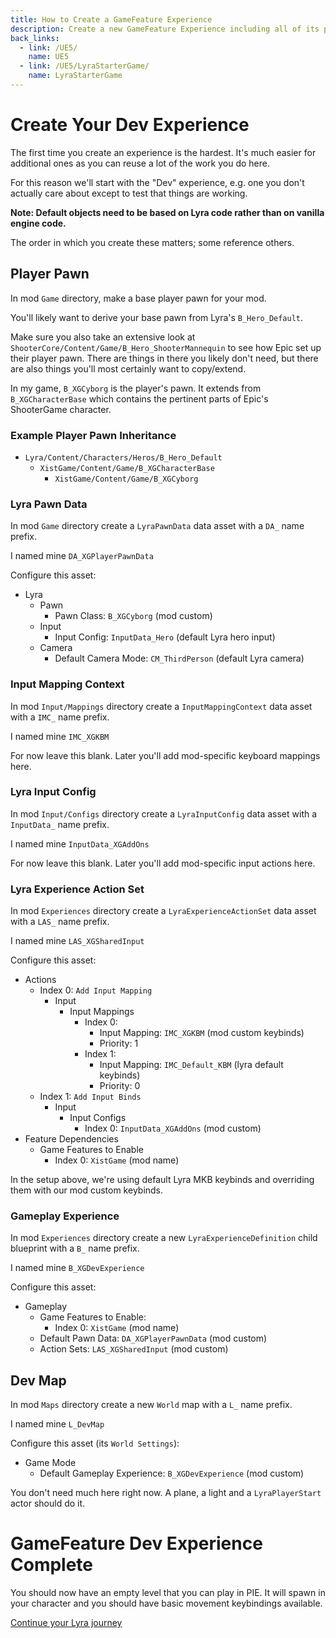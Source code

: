```yaml
---
title: How to Create a GameFeature Experience
description: Create a new GameFeature Experience including all of its prerequisite data assets
back_links:
  - link: /UE5/
    name: UE5
  - link: /UE5/LyraStarterGame/
    name: LyraStarterGame
---
```



# Create Your Dev Experience

The first time you create an experience is the hardest.  It's much easier for additional ones as you can reuse a lot of the work you do here.

For this reason we'll start with the "Dev" experience, e.g. one you don't actually care about except to test that things are working.

**Note: Default objects need to be based on Lyra code rather than on vanilla engine code.**

The order in which you create these matters; some reference others.


## Player Pawn

In mod `Game` directory, make a base player pawn for your mod.

You'll likely want to derive your base pawn from Lyra's `B_Hero_Default`.

Make sure you also take an extensive look at `ShooterCore/Content/Game/B_Hero_ShooterMannequin` to see how Epic set up their player pawn.  There are things in there you likely don't need, but there are also things you'll most certainly want to copy/extend.

In my game, `B_XGCyborg` is the player's pawn.  It extends from `B_XGCharacterBase` which contains the pertinent parts of Epic's ShooterGame character.


### Example Player Pawn Inheritance

- `Lyra/Content/Characters/Heros/B_Hero_Default`
  - `XistGame/Content/Game/B_XGCharacterBase`
    - `XistGame/Content/Game/B_XGCyborg`


### Lyra Pawn Data

In mod `Game` directory create a `LyraPawnData` data asset with a `DA_` name prefix.

I named mine `DA_XGPlayerPawnData`

Configure this asset:

- Lyra
  - Pawn
    - Pawn Class: `B_XGCyborg` (mod custom)
  - Input
    - Input Config: `InputData_Hero` (default Lyra hero input)
  - Camera
    - Default Camera Mode: `CM_ThirdPerson` (default Lyra camera)


### Input Mapping Context

In mod `Input/Mappings` directory create a `InputMappingContext` data asset with a `IMC_` name prefix.

I named mine `IMC_XGKBM`

For now leave this blank.  Later you'll add mod-specific keyboard mappings here.


### Lyra Input Config

In mod `Input/Configs` directory create a `LyraInputConfig` data asset with a `InputData_` name prefix.

I named mine `InputData_XGAddOns`

For now leave this blank.  Later you'll add mod-specific input actions here.


### Lyra Experience Action Set

In mod `Experiences` directory create a `LyraExperienceActionSet` data asset with a `LAS_` name prefix.

I named mine `LAS_XGSharedInput`

Configure this asset:

- Actions
  - Index 0: `Add Input Mapping`
    - Input
      - Input Mappings
        - Index 0:
          - Input Mapping: `IMC_XGKBM` (mod custom keybinds)
          - Priority: 1
        - Index 1:
          - Input Mapping: `IMC_Default_KBM` (lyra default keybinds)
          - Priority: 0
  - Index 1: `Add Input Binds`
    - Input
      - Input Configs
        - Index 0: `InputData_XGAddOns` (mod custom)
- Feature Dependencies
  - Game Features to Enable
    - Index 0: `XistGame` (mod name)

In the setup above, we're using default Lyra MKB keybinds and overriding them with our mod custom keybinds.


### Gameplay Experience

In mod `Experiences` directory create a new `LyraExperienceDefinition` child blueprint with a `B_` name prefix.

I named mine `B_XGDevExperience`

Configure this asset:

- Gameplay
  - Game Features to Enable:
    - Index 0: `XistGame` (mod name)
  - Default Pawn Data: `DA_XGPlayerPawnData` (mod custom)
  - Action Sets: `LAS_XGSharedInput` (mod custom)


## Dev Map

In mod `Maps` directory create a new `World` map with a `L_` name prefix.

I named mine `L_DevMap`

Configure this asset (its `World Settings`):

- Game Mode
  - Default Gameplay Experience: `B_XGDevExperience` (mod custom)

You don't need much here right now.  A plane, a light and a `LyraPlayerStart` actor should do it.


# GameFeature Dev Experience Complete

You should now have an empty level that you can play in PIE.  It will spawn in your character and you should have basic movement keybindings available.


[Continue your Lyra journey](./)

